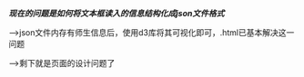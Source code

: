 ***现在的问题是如何将文本框读入的信息结构化成json文件格式***

-->json文件内存有师生信息后，使用d3库将其可视化即可，.html已基本解决这一问题

-->剩下就是页面的设计问题了

